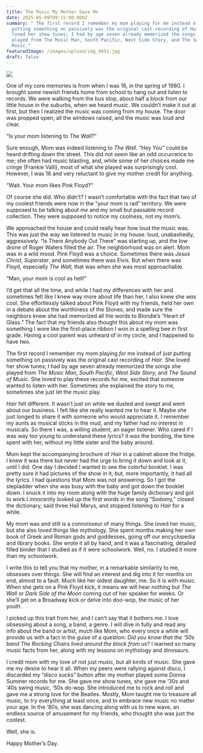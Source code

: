 ```yaml
---
title: The Music My Mother Gave Me
date: 2025-05-09T09:15:00.000Z
summary: " The first record I remember my mom playing for me instead of just
  putting something on passively was the original cast recording of Hair. She
  loved her show tunes; I had by age seven already memorized the songs she
  played from The Music Man, South Pacific, West Side Story, and The Sound of
  Music."
featuredImage: /images/upload/img_9451.jpg
draft: false
---
```

![](/images/upload/img_9451.jpg)

One of my core memories is from when I was 16, in the spring of 1980. I brought some newish friends home from school to hang out and listen to records. We were walking from the bus stop, about half a block from our little house in the suburbs, when we heard music. We couldn’t make it out at first, but then I realized the music was coming from my house. The door was propped open, all the windows raised, and the music was loud and clear. 

“Is your mom listening to *The Wall*?”

Sure enough, Mom was indeed listening to *The Wall*. “Hey You” could be heard drifting down the street. This did not seem like an odd occurrence to me; she often had music blasting, and, while some of her choices made me cringe (Frankie Valli), most of what she played was surprisingly cool. However, I was 16 and very reluctant to give my mother credit for anything.

“Wait. Your mom likes Pink Floyd?”

Of course she did. Who didn’t? I wasn’t comfortable with the fact that two of my coolest friends were now in the “your mom is rad” territory. We were supposed to be talking about *me* and my small but passable record collection. They were supposed to notice my coolness, not my mom’s.

We approached the house and could really hear how loud the music was. This was just the way we listened to music in my house: loud, unabashedly, aggressively. “Is There Anybody Out There” was starting up, and the low drone of Roger Waters filled the air. The neighborhood was on alert. Mom was in a wild mood. Pink Floyd was a choice. Sometimes there was *Jesus Christ, Superstar*, and sometimes there was Elvis. But when there was Floyd, especially *The Wall,* that was when she was most approachable.

“Man, your mom is cool as hell!”

I’d get that all the time, and while I had my differences with her and sometimes felt like I knew way more about life than her, I also knew she *was* cool. She effortlessly talked about Pink Floyd with my friends, held her own in a debate about the worthiness of the Stones, and made sure the neighbors knew she had memorized all the words to Blondie’s “Heart of Glass.” The fact that my friends also thought this about my mom was something I wore like the first-place ribbon I won in a spelling bee in first grade. Having a cool parent was unheard of in my circle, and I happened to have two.

The first record I remember my mom playing *for* me instead of just putting something on passively was the original cast recording of *Hair*. She loved her show tunes; I had by age seven already memorized the songs she played from *The Music Man*, *South Pacific*, *West Side Story,* and *The Sound of Music*. She loved to play these records for me, excited that someone wanted to listen with her. Sometimes she explained the story to me, sometimes she just let the music play. 

*Hair* felt different. It wasn’t just on while we dusted and swept and went about our business. I felt like she really wanted me to hear it. Maybe she just longed to share it with someone who would appreciate it. I remember my aunts as musical sticks in the mud, and my father had no interest in musicals. So there I was, a willing student, an eager listener. Who cared if I was way too young to understand these lyrics? it was the bonding, the time spent with her, without my little sister and the baby around.

Mom kept the accompanying brochure of *Hair* in a cabinet above the fridge. I knew it was there but never had the urge to bring it down and look at it, until I did. One day I decided I wanted to see the colorful booklet. I was pretty sure it had pictures of the show in it, but, more importantly, it had all the lyrics. I had questions that Mom was not answering. So I got the stepladder when she was busy with the baby and got down the booklet down. I snuck it into my room along with the huge family dictionary and got to work.I innocently looked up the first words in the song “Sodomy,” closed the dictionary, said three Hail Marys, and stopped listening to *Hair* for a while.

My mom was and still is a connoisseur of many things. She loved her music, but she also loved things like mythology. She spent months making her own book of Greek and Roman gods and goddesses, going off our encyclopedia and library books. She wrote it all by hand, and it was a fascinating, detailed filled binder that I studied as if it were schoolwork. Well, no. I studied it more than my schoolwork. 

I write this to tell you that my mother, in a remarkable similarity to me, obsesses over things. She will find an interest and dig into it for months on end, almost to a fault. Much like her oldest daughter, me. So it is with music. When she gets on a Pink Floyd kick, it means we will hear nothing but *The Wall* or *Dark Side of the Moon* coming out of her speaker for weeks. Or she’ll get on a Broadway kick or delve into doo-wop, the music of her youth. 

I picked up this trait from her, and I can’t say that it bothers me. I love obsessing about a song, a band, a genre. I will dive in fully and read any info about the band or artist, much like Mom, who every once a while will provide us with a fact in the guise of a question: *Did you know that the ‘50s band The Rocking Chairs lived around the block from us*? I learned so many music facts from her, along with my lessons on mythology and dinosaurs. 

I credit mom with my love of not just music, but all kinds of music. She gave me my desire to hear it all. When my peers were rallying against disco, I discarded my “disco sucks” button after my mother played some Donna Summer records for me. She gave me show tunes, she gave me ‘30s and ‘40s swing music, ‘50s do-wop. She introduced me to rock and roll and gave me a strong love for the Beatles. Mostly, Mom taught me to treasure all music, to try everything at least once, and to embrace new music no matter your age. In the ‘80s, she was dancing along with us to new wave, an endless source of amusement for my friends, who thought she was just the coolest.

Well, she is. 

Happy Mother’s Day.
